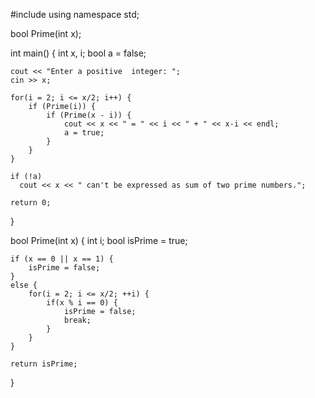 #include <iostream>
using namespace std;

bool Prime(int x);

int main() {
    int x, i;
    bool a = false;

    cout << "Enter a positive  integer: ";
    cin >> x;

    for(i = 2; i <= x/2; i++) {
        if (Prime(i)) {
            if (Prime(x - i)) {
                cout << x << " = " << i << " + " << x-i << endl;
                a = true;
            }
        }
    }

    if (!a)
      cout << x << " can't be expressed as sum of two prime numbers.";

    return 0;
}


bool Prime(int x)
{
    int i;
    bool isPrime = true;

    
    if (x == 0 || x == 1) {
        isPrime = false;
    }
    else {
        for(i = 2; i <= x/2; ++i) {
            if(x % i == 0) {
                isPrime = false;
                break;
            }
        }
    }

    return isPrime;
}
